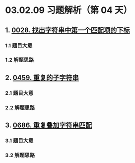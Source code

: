 # 03.02.09 习题解析（第 04 天）

## 1. [0028. 找出字符串中第一个匹配项的下标](https://leetcode.cn/problems/find-the-index-of-the-first-occurrence-in-a-string/)

### 1.1 题目大意

### 1.2 解题思路

## 2. [0459. 重复的子字符串](https://leetcode.cn/problems/repeated-substring-pattern/)

### 2.1 题目大意

### 2.2 解题思路

## 3. [0686. 重复叠加字符串匹配](https://leetcode.cn/problems/repeated-string-match/)

### 3.1 题目大意

### 3.2 解题思路    
